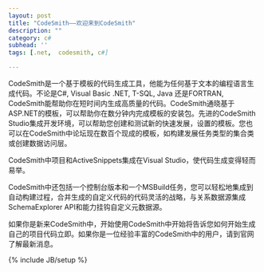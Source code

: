 ```yaml
---
layout: post
title: "CodeSmith——欢迎来到CodeSmith"
description: ""
category: c#
subhead: ''
tags: [.net,  codesmith, c#]

---
```

CodeSmith是一个基于模板的代码生成工具，他能为任何基于文本的编程语言生成代码。不论是C#, Visual Basic .NET, T-SQL, Java 还是FORTRAN, CodeSmith能帮助你在短时间内生成高质量的代码。CodeSmith通晓基于ASP.NET的模板，可以帮助你在数分钟内完成模板的安装包。先进的CodeSmith Studio集成开发环境，可以帮助您创建和测试新的快速发展，设置的模板。您也可以在CodeSmith中论坛现在数百个现成的模板，如构建发展任务类型的集合类或创建数据访问层。

CodeSmith中项目和ActiveSnippets集成在Visual Studio，使代码生成变得轻而易举。

CodeSmith中还包括一个控制台版本和一个MSBuild任务，您可以轻松地集成到自动构建过程，合并生成的自定义代码的代码灵活的战略，与关系数据源集成SchemaExplorer API和能力挂钩自定义元数据源。

如果你是新来CodeSmith中，开始使用CodeSmith中开始将告诉您如何开始生成自己的项目代码立即。如果你是一位经验丰富的CodeSmith中的用户，请到官网了解最新消息。



{% include JB/setup %}
